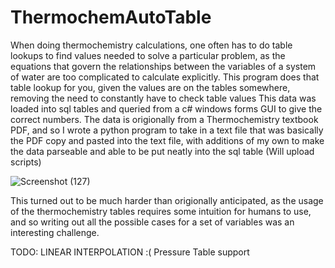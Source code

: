 # ThermochemAutoTable
When doing thermochemistry calculations, one often has to do table lookups to find values needed to solve a particular problem,
as the equations that govern the relationships between the variables of a system of water are too complicated to calculate explicitly.
This program does that table lookup for you, given the values are on the tables somewhere, removing the need to constantly have to check table values
This data was loaded into sql tables and queried from a c# windows forms GUI to give the correct numbers. 
The data is origionally from a Thermochemistry textbook PDF, and so I wrote a python program to take in a text file that was basically the PDF copy and pasted
into the text file, with additions of my own to make the data parseable and able to be put neatly into the sql table (Will upload scripts)

![Screenshot (127)](https://github.com/AidenPeacock/ThermochemAutoTable/assets/112777530/eb50a2d7-cde5-414b-9593-89dea1645763)

This turned out to be much harder than origionally anticipated, as the usage of the thermochemistry tables requires some intuition for humans to
use, and so writing out all the possible cases for a set of variables was an interesting challenge.

TODO: LINEAR INTERPOLATION :(
Pressure Table support
